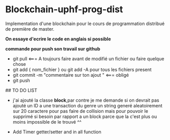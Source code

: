 # Blockchain-uphf-prog-dist
Implementation d'une blockchain pour le cours de programmation distribué de première de master.



**On essaye d'ecrire le code en anglais si possible**

**commande pour push son travail sur github**

* git pull        <=== A toujours faire avant de modifié un fichier ou faire quelque chose
* git add { nom_fichier } ou git add -A      pour tous les fichiers present
* git commit -m "commentaire sur ton ajout "      <=== obligé
* git push




## TO DO LIST
* j'ai ajouté la classe **block**,par contre je me demande si on devrait pas ajouté un ID a une transaction du genre un string generé aleatoirement sur 20 caractere pour pas faire de collision mais pour pouvoir le supprimé si besoin par rapport a un block parce que la c'est plus ou moins impossible de le trouvé ^^

* Add Timer getter/setter and in all function 
